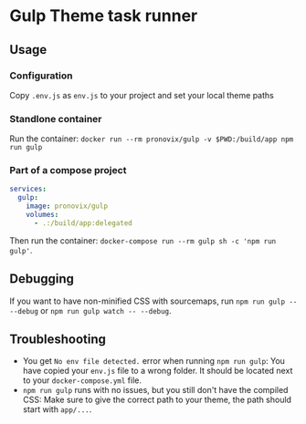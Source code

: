 # Gulp Theme task runner

## Usage

### Configuration

Copy `.env.js` as `env.js` to your project and set your local theme paths 

### Standlone container

Run the container: 
`docker run --rm pronovix/gulp -v $PWD:/build/app npm run gulp`

### Part of a compose project

```yaml
services:
  gulp:
    image: pronovix/gulp
    volumes:
      - .:/build/app:delegated
```

Then run the container: `docker-compose run --rm gulp sh -c 'npm run gulp'`.

## Debugging

If you want to have non-minified CSS with sourcemaps, run 
`npm run gulp -- --debug` or `npm run gulp watch -- --debug`.

## Troubleshooting

* You get `No env file detected.` error when running `npm run gulp`: You have
copied your `env.js` file to a wrong folder. It should be located next to your
`docker-compose.yml` file.
* `npm run gulp` runs with no issues, but you still don't have the compiled CSS:
Make sure to give the correct path to your theme, the path should start with
`app/...`.
